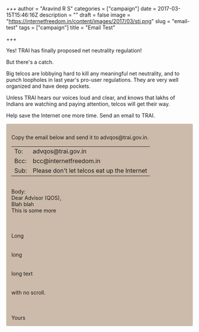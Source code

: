 +++
author = "Aravind R S"
categories = ["campaign"]
date = 2017-03-15T15:46:16Z
description = ""
draft = false
image = "https://internetfreedom.in/content/images/2017/03/sti.png"
slug = "email-test"
tags = ["campaign"]
title = "Email Test"

+++


Yes! TRAI has finally proposed net neutrality  regulation!

But there's a catch.

Big telcos are lobbying hard to kill any meaningful net neutrality, and to punch loopholes in last year's pro-user regulations. They are very well organized and have deep pockets.

Unless TRAI hears our voices loud and clear, and knows that lakhs of Indians are watching and paying attention, telcos will get their way.

Help save the Internet one more time. Send an email to TRAI.

<div style='background-color: #cba; padding: 1em; border-radius: 3px;'>

<div class='campaign-email-panel'></div>

<div class='campaign-next' style='display:none'>/now-xyzzy</div>

<div class='campaign-email-manual'>
<p>Copy the email below and send it to advqos@trai.gov.in.</p>

<table>
<tr><td>To: </td>
<td class='campaign-email-field'
  id='campaign-email-to'
>advqos@trai.gov.in</td></tr>
<tr><td>Bcc: </td>
<td class='campaign-email-field'
  id='campaign-email-bcc'
>bcc@internetfreedom.in</td></tr>
<tr><td>Sub: </td>
<td class='campaign-email-field'
  id='campaign-email-subject'
>Please don't let telcos eat up the Internet</td></tr>
</table>
<br />Body:<br />
<div class='campaign-email-field' id='campaign-email-body'>Dear Advisor (QOS),<br />
Blah blah<br />
This is some more<br />
<br /><br /><br />
Long<br />
<br />
<br />
long<br />
<br />
<br />
long text<br />
<br />
<br />
with no scroll.<br />
<br />
<br />
<br />
Yours</div>
</div>

<script src='https://internetfreedom.in/assets/js/email-campaign.js'></script>

